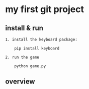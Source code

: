 # my first git project
## install & run
```
1. install the keyboard package:

    pip install keyboard

2. run the game

    python game.py
```
## overview

